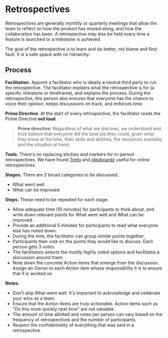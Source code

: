 # Retrospectives

Retrospectives are generally monthly or quarterly meetings that allow the team to reflect on how the product has moved along, and how the collaboration has been. A retrospective may also be held every time a feature is launched or a milestone is achieved.&#x20;

The goal of the retrospective is to learn and do better, not blame and find fault. It is a safe space with no hierarchy.&#x20;

## Process

**Facilitation**. Appoint a facilitator who is ideally a neutral third party to run the retrospective. The facilitator explains what the retrospective is for (a specific milestone or timeframe), and explains the process. During the retrospective, this person also ensures that everyone has the chance to voice their opinion, keeps discussions on track, and enforces time.

**Prime Directive**. At the start of every retrospective, the facilitator reads the Prime Directive **out loud**.

> **Prime directive:** Regardless of what we discover, we understand and truly believe that everyone did the best job they could, given what they knew at the time, their skills and abilities, the resources available, and the situation at hand.

**Tools**. There's no replacing stickies and markers for in-person retrospectives. We have found [Trello](https://trello.com/) and [Ideaboardz](https://ideaboardz.com/) useful for online retrospectives.

**Stages.** There are 2 broad categories to be discussed.

* What went well
* What can be improved

**Steps.** These need to be repeated for each stage.

* Allow adequate time (10 minutes) for participants to think about, and write down relevant points for What went well and What can be improved.
* Provide an additional 5 minutes for participants to read what everyone else has noted down.&#x20;
* During the time, the facilitator can group similar points together.
* Participants then vote on the points they would like to discuss. Each person gets 3 votes.
* The facilitators selects the mostly highly voted options and facilitates a discussion around them.
* Note down the concrete Action items that emerge from the discussion. Assign an Owner to each Action item whose responsibility it is to ensure that it is worked on

**Notes.**

* Don't skip What went well. It's important to acknowledge and celebrate your wins as a team.
* Ensure that the Action items are truly _actionable._ Action items such as "Do this more quickly next time" are not valuable.&#x20;
* The amount of time allotted and votes per person can vary based on the frequency of retrospectives and the number of participants.
* Respect the confidentiality of everything that was said in a retrospective.&#x20;



